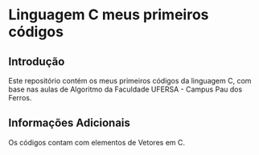 
# Linguagem C meus primeiros códigos

##  Introdução
Este repositório contém os meus primeiros códigos da linguagem C, com base nas aulas de Algoritmo da Faculdade UFERSA - Campus Pau dos Ferros.
## Informações Adicionais
Os códigos contam com elementos de Vetores em C.


